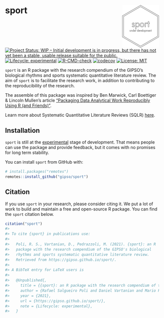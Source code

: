 
<!-- README.md is generated from README.Rmd. Please edit that file -->

# sport <a href='https://gipso.github.io/sport'><img src='man/figures/logo.png' align="right" height="139" /></a>

<!-- badges: start -->

[![Project Status: WIP – Initial development is in progress, but there
has not yet been a stable, usable release suitable for the
public.](https://www.repostatus.org/badges/latest/wip.svg)](https://www.repostatus.org/#wip)
[![Lifecycle:
experimental](https://img.shields.io/badge/lifecycle-experimental-orange.svg)](https://lifecycle.r-lib.org/articles/stages.html#experimental)
[![R-CMD-check](https://github.com/gipso/sport/workflows/R-CMD-check/badge.svg)](https://github.com/gipso/sport/actions)
[![codecov](https://codecov.io/gh/gipso/sport/branch/main/graph/badge.svg)](https://codecov.io/gh/gipso/sport)
[![License:
MIT](https://img.shields.io/badge/license-MIT-green)](https://choosealicense.com/licenses/mit/)
<!-- badges: end -->

`sport` is an R package with the research compendium of the GIPSO’s
biological rhythms and sports systematic quantitative literature review.
The aim of `sport` is to facilitate the research work, in addition to
contributing to the reproducibility of the research.

The assemble of this package was inspired by Ben Marwick, Carl Boettiger
& Lincoln Mullen’s article [“Packaging Data Analytical Work Reproducibly
Using R (and Friends)”](https://doi.org/10.1080/00031305.2017.1375986).

Learn more about Systematic Quantitative Literature Reviews (SQLR)
[here](https://www.griffith.edu.au/griffith-sciences/school-environment-science/research/systematic-quantitative-literature-review).

## Installation

`sport` is still at the
[experimental](https://lifecycle.r-lib.org/articles/stages.html#experimental)
stage of development. That means people can use the package and provide
feedback, but it comes with no promises for long term stability.

You can install `sport` from GitHub with:

``` r
# install.packages("remotes")
remotes::install_github("gipso/sport")
```

## Citation

If you use `sport` in your research, please consider citing it. We put a
lot of work to build and maintain a free and open-source R package. You
can find the `sport` citation below.

``` r
citation("sport")
#> 
#> To cite {sport} in publications use:
#> 
#>   Poli, R. S., Vartanian, D., Pedrazzoli, M. (2021). {sport}: an R
#>   package with the research compendium of the GIPSO's biological
#>   rhythms and sports systematic quantitative literature review.
#>   Retrieved from https://gipso.github.io/sport/.
#> 
#> A BibTeX entry for LaTeX users is
#> 
#>   @Unpublished{,
#>     title = {{sport}: an R package with the research compendium of the GIPSO's biological rhythms and sports systematic quantitative literature review},
#>     author = {Rafael Salgueiro Poli and Daniel Vartanian and Mario Pedrazzoli},
#>     year = {2021},
#>     url = {https://gipso.github.io/sport/},
#>     note = {Lifecycle: experimental},
#>   }
```
